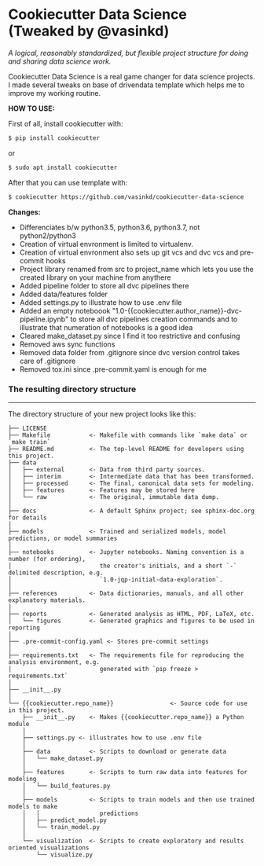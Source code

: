 # Cookiecutter Data Science (Tweaked by @vasinkd)

_A logical, reasonably standardized, but flexible project structure for doing and sharing data science work._

Cookiecutter Data Science is a real game changer for data science projects.
I made several tweaks on base of drivendata template which helps me to improve my working routine.

__HOW TO USE:__

First of all, install cookiecutter with:
```bash
$ pip install cookiecutter
```
or
```bash
$ sudo apt install cookiecutter
```
After that you can use template with:
```bash
$ cookiecutter https://github.com/vasinkd/cookiecutter-data-science
```

__Changes:__
- Differenciates b/w python3.5, python3.6, python3.7, not python2/python3
- Creation of virtual envronment is limited to virtualenv.
- Creation of virtual envronment also sets up git vcs and dvc vcs and pre-commit hooks
- Project library renamed from src to project_name which lets you use the created library on your machine from anythere
- Added pipeline folder to store all dvc pipelines there
- Added data/features folder
- Added settings.py to illustrate how to use .env file
- Added an empty noteboook "1.0-{{cookiecutter.author_name}}-dvc-pipeline.ipynb" to store all dvc pipelines creation commands and to illustrate that numeration of notebooks is a good idea
- Cleared make_dataset.py since I find it too restrictive and confusing
- Removed aws sync functions
- Removed data folder from .gitignore since dvc version control takes care of .gitignore
- Removed tox.ini since .pre-commit.yaml is enough for me

### The resulting directory structure
------------

The directory structure of your new project looks like this:

```
├── LICENSE
├── Makefile           <- Makefile with commands like `make data` or `make train`
├── README.md          <- The top-level README for developers using this project.
├── data
│   ├── external       <- Data from third party sources.
│   ├── interim        <- Intermediate data that has been transformed.
│   ├── processed      <- The final, canonical data sets for modeling.
│   ├── features       <- Features may be stored here
│   └── raw            <- The original, immutable data dump.
│
├── docs               <- A default Sphinx project; see sphinx-doc.org for details
│
├── models             <- Trained and serialized models, model predictions, or model summaries
│
├── notebooks          <- Jupyter notebooks. Naming convention is a number (for ordering),
│                         the creator's initials, and a short `-` delimited description, e.g.
│                         `1.0-jqp-initial-data-exploration`.
│
├── references         <- Data dictionaries, manuals, and all other explanatory materials.
│
├── reports            <- Generated analysis as HTML, PDF, LaTeX, etc.
│   └── figures        <- Generated graphics and figures to be used in reporting
│
├── .pre-commit-config.yaml <- Stores pre-commit settings
│
├── requirements.txt   <- The requirements file for reproducing the analysis environment, e.g.
│                         generated with `pip freeze > requirements.txt`
│
├── __init__.py
│
└── {{cookiecutter.repo_name}}                <- Source code for use in this project.
    ├── __init__.py    <- Makes {{cookiecutter.repo_name}} a Python module
    │    
    ├── settings.py <- illustrates how to use .env file
    │
    ├── data           <- Scripts to download or generate data
    │   └── make_dataset.py
    │
    ├── features       <- Scripts to turn raw data into features for modeling
    │   └── build_features.py
    │
    ├── models         <- Scripts to train models and then use trained models to make
    │   │                 predictions
    │   ├── predict_model.py
    │   └── train_model.py
    │
    └── visualization  <- Scripts to create exploratory and results oriented visualizations
        └── visualize.py
```
